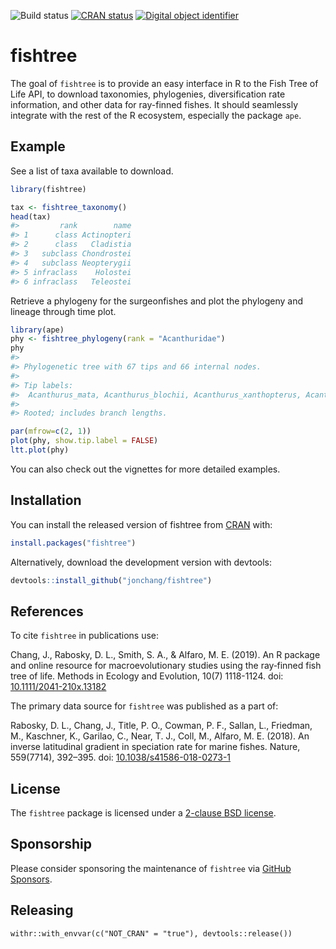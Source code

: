 
<!-- README.md is generated from README.Rmd. Please edit that file -->

![Build
status](https://github.com/jonchang/fishtree/workflows/R%20CMD%20check/badge.svg)
[![CRAN
status](https://www.r-pkg.org/badges/version/fishtree)](https://cran.r-project.org/package=fishtree)
[![Digital object
identifier](https://zenodo.org/badge/DOI/10.1111/2041-210x.13182.svg)](https://doi.org/10.1111/2041-210x.13182)

# fishtree

The goal of `fishtree` is to provide an easy interface in R to the Fish
Tree of Life API, to download taxonomies, phylogenies, diversification
rate information, and other data for ray-finned fishes. It should
seamlessly integrate with the rest of the R ecosystem, especially the
package `ape`.

## Example

See a list of taxa available to download.

``` r
library(fishtree)

tax <- fishtree_taxonomy()
head(tax)
#>         rank        name
#> 1      class Actinopteri
#> 2      class   Cladistia
#> 3   subclass Chondrostei
#> 4   subclass Neopterygii
#> 5 infraclass    Holostei
#> 6 infraclass   Teleostei
```

Retrieve a phylogeny for the surgeonfishes and plot the phylogeny and
lineage through time plot.

``` r
library(ape)
phy <- fishtree_phylogeny(rank = "Acanthuridae")
phy
#> 
#> Phylogenetic tree with 67 tips and 66 internal nodes.
#> 
#> Tip labels:
#>  Acanthurus_mata, Acanthurus_blochii, Acanthurus_xanthopterus, Acanthurus_bariene, Acanthurus_dussumieri, Acanthurus_leucocheilus, ...
#> 
#> Rooted; includes branch lengths.
```

``` r
par(mfrow=c(2, 1))
plot(phy, show.tip.label = FALSE)
ltt.plot(phy)
```

You can also check out the vignettes for more detailed examples.

## Installation

You can install the released version of fishtree from
[CRAN](https://CRAN.R-project.org) with:

``` r
install.packages("fishtree")
```

Alternatively, download the development version with devtools:

``` r
devtools::install_github("jonchang/fishtree")
```

## References

To cite `fishtree` in publications use:

Chang, J., Rabosky, D. L., Smith, S. A., & Alfaro, M. E. (2019). An R
package and online resource for macroevolutionary studies using the
ray‐finned fish tree of life. Methods in Ecology and Evolution, 10(7)
1118-1124. doi:
[10.1111/2041-210x.13182](https://doi.org/10.1111/2041-210x.13182)

The primary data source for `fishtree` was published as a part of:

Rabosky, D. L., Chang, J., Title, P. O., Cowman, P. F., Sallan, L.,
Friedman, M., Kaschner, K., Garilao, C., Near, T. J., Coll, M., Alfaro,
M. E. (2018). An inverse latitudinal gradient in speciation rate for
marine fishes. Nature, 559(7714), 392–395. doi:
[10.1038/s41586-018-0273-1](https://doi.org/10.1038/s41586-018-0273-1)

## License

The `fishtree` package is licensed under a [2-clause BSD
license](https://opensource.org/licenses/BSD-2-Clause).

## Sponsorship

Please consider sponsoring the maintenance of `fishtree` via [GitHub
Sponsors](https://github.com/sponsors/jonchang).

## Releasing

    withr::with_envvar(c("NOT_CRAN" = "true"), devtools::release())
